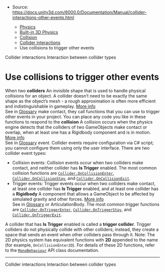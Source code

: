 * Source: https://docs.unity3d.com/6000.0/Documentation/Manual/collider-interactions-other-events.html

  * [Physics](https://docs.unity3d.com/6000.0/Documentation/Manual/PhysicsSection.html)
  * [Built-in 3D Physics](https://docs.unity3d.com/6000.0/Documentation/Manual/PhysicsOverview.html)
  * [Collision](https://docs.unity3d.com/6000.0/Documentation/Manual/collision-section.html)
  * [Collider interactions](https://docs.unity3d.com/6000.0/Documentation/Manual/collider-interactions.html)
  * Use collisions to trigger other events


[](https://docs.unity3d.com/6000.0/Documentation/Manual/collider-interactions.html)
Collider interactions
[](https://docs.unity3d.com/6000.0/Documentation/Manual/collider-types-interaction.html)
Interaction between collider types
# Use collisions to trigger other events
When two **colliders** An invisible shape that is used to handle physical collisions for an object. A collider doesn’t need to be exactly the same shape as the object’s mesh - a rough approximation is often more efficient and indistinguishable in gameplay. [More info](https://docs.unity3d.com/6000.0/Documentation/Manual/CollidersOverview.html)  
See in [Glossary](https://docs.unity3d.com/6000.0/Documentation/Manual/Glossary.html#Collider) make contact, they call functions that you can use to trigger other events in your project. You can place any code you like in these functions to respond to the **collision** A collision occurs when the physics engine detects that the colliders of two GameObjects make contact or overlap, when at least one has a Rigidbody component and is in motion. [More info](https://docs.unity3d.com/6000.0/Documentation/Manual/CollidersOverview.html)  
See in [Glossary](https://docs.unity3d.com/6000.0/Documentation/Manual/Glossary.html#Collision) event.
Collider events require configuration via C# script; you cannot configure them using only the user interface. 
There are two collider event types: 
  * Collision events: Collision events occur when two colliders make contact, and neither collider has **Is Trigger** enabled. The most common collision functions are [`Collider.OnCollisionEnter`](https://docs.unity3d.com/6000.0/Documentation/ScriptReference/Collider.OnCollisionEnter.html), [`Collider.OnCollisionStay`](https://docs.unity3d.com/6000.0/Documentation/ScriptReference/Collider.OnCollisionStay.html), and [`Collider.OnCollisionExit`](https://docs.unity3d.com/6000.0/Documentation/ScriptReference/Collider.OnCollisionExit.html).
  * Trigger events: Trigger events occur when two colliders make contact, at least one collider has **Is Trigger** enabled, and at least one collider has a **Rigidbody** A component that allows a GameObject to be affected by simulated gravity and other forces. [More info](https://docs.unity3d.com/6000.0/Documentation/Manual/class-Rigidbody.html)  
See in [Glossary](https://docs.unity3d.com/6000.0/Documentation/Manual/Glossary.html#Rigidbody) or ArticulationBody. The most common trigger functions are [`Collider.OnTriggerEnter`](https://docs.unity3d.com/6000.0/Documentation/ScriptReference/Collider.OnTriggerEnter.html), [`Collider.OnTriggerStay`](https://docs.unity3d.com/6000.0/Documentation/ScriptReference/Collider.OnTriggerStay.html), and [`Collider.OnTriggerExit`](https://docs.unity3d.com/6000.0/Documentation/ScriptReference/Collider.OnTriggerExit.html).


A collider that has **Is Trigger** enabled is called a **trigger collider**. Trigger colliders do not physically collide with other colliders; instead, they create a space that sends an event when other colliders pass through it.
Note: The 2D physics system has equivalent functions with **2D** appended to the name (for example, `OnCollisionEnter2D`). For details of these 2D functions, refer to the [`MonoBehaviour`](https://docs.unity3d.com/6000.0/Documentation/ScriptReference/MonoBehaviour.html) API class documentation.
* * *
[](https://docs.unity3d.com/6000.0/Documentation/Manual/collider-interactions.html)
Collider interactions
[](https://docs.unity3d.com/6000.0/Documentation/Manual/collider-types-interaction.html)
Interaction between collider types
